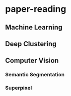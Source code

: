 # paper-reading

## Machine Learning

## Deep Clustering

## Computer Vision
### Semantic Segmentation

### Superpixel
